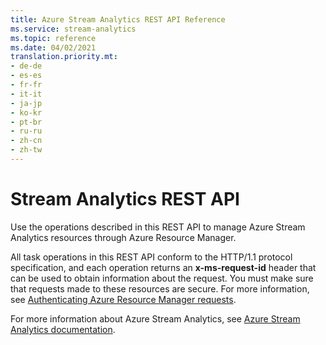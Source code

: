 ```yaml
---
title: Azure Stream Analytics REST API Reference
ms.service: stream-analytics
ms.topic: reference
ms.date: 04/02/2021
translation.priority.mt:
- de-de
- es-es
- fr-fr
- it-it
- ja-jp
- ko-kr
- pt-br
- ru-ru
- zh-cn
- zh-tw
---
```

# Stream Analytics REST API

Use the operations described in this REST API to manage Azure Stream Analytics resources through Azure Resource Manager. 

All task operations in this REST API conform to the HTTP/1.1 protocol specification, and each operation returns an **x-ms-request-id** header that can be used to obtain information about the request. You must make sure that requests made to these resources are secure. For more information, see [Authenticating Azure Resource Manager requests](/rest/api/azure/#register-your-client-application-with-azure-ad).  

For more information about Azure Stream Analytics, see [Azure Stream Analytics documentation](/azure/stream-analytics/).
